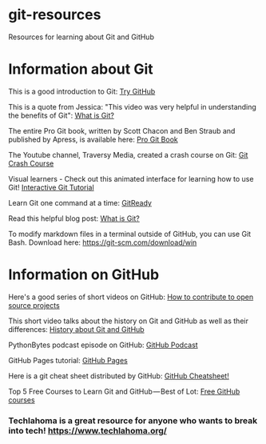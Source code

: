 # git-resources
Resources for learning about Git and GitHub

# Information about Git

This is a good introduction to Git: <a href="https://try.github.io/">Try GitHub</a>

This is a quote from Jessica: "This video was very helpful in understanding the benefits of Git":
<a href="https://git-scm.com/video/what-is-git">What is Git?</a>

The entire Pro Git book, written by Scott Chacon and Ben Straub and published by Apress, is available here: <a href="https://git-scm.com/book/en/v2">Pro Git Book</a>

The Youtube channel, Traversy Media, created a crash course on Git: <a href="https://www.youtube.com/watch?v=SWYqp7iY_Tc&t=1561s">Git Crash Course</a>

Visual learners - Check out this animated interface for learning how to use Git! <a href="http://learngitbranching.js.org">Interactive Git Tutorial</a>

Learn Git one command at a time: <a href="http://gitready.com/">GitReady</a>

Read this helpful blog post: <a href="https://dev.to/summersetwren/what-is-git-cji">What is Git?</a>

To modify markdown files in a terminal outside of GitHub, you can use Git Bash. Download here: https://git-scm.com/download/win  

# Information on GitHub

Here's a good series of short videos on GitHub: <a href="https://egghead.io/courses/how-to-contribute-to-an-open-source-project-on-github/"> How to contribute to open source projects</a>

This short video talks about the history on Git and GitHub as well as their differences: <a href="https://www.youtube.com/watch?v=1h9_cB9mPT8&t=13s">History about Git and GitHub</a>

PythonBytes podcast episode on GitHub: <a href="https://pythonbytes.fm/episodes/show/133/github-sponsors-the-model-open-source-has-been-waiting-for">GitHub Podcast</a>

GitHub Pages tutorial: <a href="https://learntocodewith.me/tutorials/github-pages/">GitHub Pages</a>

Here is a git cheat sheet distributed by GitHub: <a href="https://github.github.com/training-kit/downloads/github-git-cheat-sheet.pdf">GitHub Cheatsheet!</a>

Top 5 Free Courses to Learn Git and GitHub — Best of Lot: <a href="https://hackernoon.com/top-5-free-courses-to-learn-git-and-github-best-of-lot-2f394c6533b0">Free GitHub courses</a>
  


### Techlahoma is a great resource for anyone who wants to break into tech! https://www.techlahoma.org/
